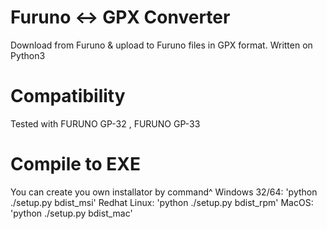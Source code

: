 # Furuno <-> GPX Converter
Download from Furuno &amp; upload to Furuno files in GPX format.
Written on Python3

# Compatibility
Tested with FURUNO GP-32 , FURUNO GP-33

# Compile to EXE

You can create you own installator by command^
Windows 32/64: 'python ./setup.py bdist_msi'
Redhat Linux:  'python ./setup.py bdist_rpm'
MacOS:         'python ./setup.py bdist_mac'
